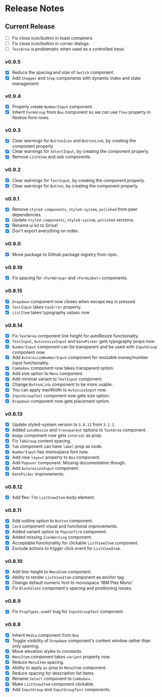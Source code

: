 # Release Notes

## Current Release

- [ ] Fix close icon/button in toast containers.
- [ ] Fix close icon/button in corner dialogs.
- [ ] `TextArea` is problematic when used as a controlled input.

### v0.9.5
  - [x] Reduce the spacing and size of `Switch` component.
  - [x] Add `Stepper` and `Step` components with dynamic index and state management.

### v0.9.4
  - [x] Properly create `NumberInput` component.
  - [x] Inherit `FormGroup` from `Box` component so we can use `flex` property in flexbox form rows.

### v0.9.3
  - [x] Clear warnings for `ButtonIcon` and `ButtonLink`, by creating the component properly.
  - [x] Clear warnings for `SelectInput`, by creating the component properly.
  - [x] Remove `ListView` and sub components.

### v0.9.2
  - [x] Clear warnings for `TextInput`, by creating the component properly.
  - [x] Clear warnings for `Button`, by creating the component properly.

### v0.9.1
  - [x] Remove `styled-components`, `styled-system`, `polished` from peer dependencies.
  - [x] Update `styled-components`, `styled-system`, `polished` versions.
  - [x] Rename ui kit to Sirius!
  - [x] Don't export everything on index.

### v0.9.0

- [x] Move package to Github package registry from npm.

### v0.8.16

- [x] Fix spacing for `<FormGroup>` and `<FormLabel>` components.

### v0.8.15

- [x] `Dropdown` component now closes when escape key is pressed.
- [x] `TextInput` takes `hasError` property.
- [x] `ListItem` takes typography values now.

### v0.8.14

- [x] Fix `TextArea` component line height for autoResize functionality.
- [x] `TextInput`, `AutoresizeInput` and `DatePicker` gets typography props now.
- [x] `NumberInput` component can be transparent and be used with `InputGroup` component now.
- [x] Add `AutoresizeNumberInput` component for resizable money/number input functionality.
- [x] `Combobox` component now takes transparent option.
- [x] Add size option to `Menu` component.
- [x] Add minimal variant to `TextInput` component.
- [x] Change `ButtonLink` component to be more usable.
- [x] You can apply maxWidth to `AutosizeInput` now.
- [x] `InputGroupText` component now gets size option.
- [x] `Dropdown` component now gets placement option.

### v0.8.13

- [x] Update styled-system version to `5.0.12` from `3.2.1`.
- [x] Added `autoResize` and `transparent` options to `TextArea` component.
- [x] `Badge` component now gets `interval` as prop.
- [x] Fix `TabGroup` content spacing.
- [x] `Tab` component can have `label` prop as node.
- [x] `NumberInput` has monospace font now.
- [x] Add new `layout` property to `Box` component.
- [x] Add `Popover` component. Missing documentation though.
- [x] Add `AutoresizeInput` component.
- [x] `DatePicker` improvements.

### v0.8.12

- [x] Add flex: 1 to `ListViewItem` body element.

### v0.8.11

- [x] Add outline option to `Button` component.
- [x] `Card` component visual and functional improvements.
- [x] Added variant option to `Popconfirm` component.
- [x] Added missing `IconWarning` component.
- [x] Acceptable functionality for clickable `ListViewItem` component.
- [x] Exclude actions to trigger click event for `ListViewItem`.

### v0.8.10

- [x] Add line-height to `MenuItem` component.
- [x] Ability to render `ListViewItem` component as anchor tag.
- [x] Change default numeric font to monospace 'IBM Plex Mono'
- [x] Fix `BlankSlate` component's spacing and positioning issues.

### v0.8.9

- [x] Fix `PropTypes.oneOf` bug for `InputGroupText` component.

### v0.8.8

- [x] Inherit `Media` component from `Box`
- [x] Toggle visibility of `Dropdown` component's content window rather than only opening.
- [x] Move elevation styles to constants
- [x] `MenuItem` component takes `variant` property now.
- [x] Reduce `MenuItem` spacing.
- [x] Ability to apply `as` prop to `MenuItem` component.
- [x] Reduce spacing for description list items.
- [x] Rename `Select` component to `Combobox`.
- [x] Make `ListViewItem` component clickable.
- [x] Add `InputGroup` and `InputGroupText` components.
